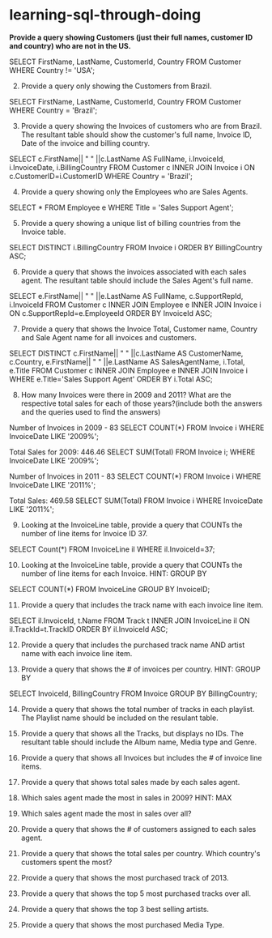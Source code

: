 # learning-sql-through-doing

**Provide a query showing Customers (just their full names, customer ID and country) who are not in the US.**

  SELECT FirstName, LastName, CustomerId, Country 
  FROM Customer
  WHERE Country != 'USA';

2. Provide a query only showing the Customers from Brazil.

  SELECT FirstName, LastName, CustomerId, Country 
  FROM Customer
  WHERE Country = 'Brazil';

3. Provide a query showing the Invoices of customers who are from Brazil. The resultant table should show the customer's full name, Invoice ID, Date of the invoice and billing country.

  SELECT c.FirstName|| " " ||c.LastName AS FullName, 
  i.InvoiceId, 
  i.InvoiceDate, 
  i.BillingCountry
  FROM Customer c
  INNER JOIN Invoice i
  ON c.CustomerID=i.CustomerID
  WHERE Country = 'Brazil';

4. Provide a query showing only the Employees who are Sales Agents.

  SELECT 
  * 
  FROM Employee e
  WHERE Title = 'Sales Support Agent';

5. Provide a query showing a unique list of billing countries from the Invoice table.

  SELECT DISTINCT
  i.BillingCountry 
  FROM Invoice i
  ORDER BY BillingCountry ASC;

6. Provide a query that shows the invoices associated with each sales agent. The resultant table should include the Sales Agent's full name.

  SELECT 
  e.FirstName|| " " ||e.LastName AS FullName,
  c.SupportRepId,
  i.InvoiceId
  FROM Customer c
  INNER JOIN Employee e
  INNER JOIN Invoice i
  ON c.SupportRepId=e.EmployeeId
  ORDER BY InvoiceId ASC;

7. Provide a query that shows the Invoice Total, Customer name, Country and Sale Agent name for all invoices and customers.

  SELECT DISTINCT
  c.FirstName|| " " ||c.LastName AS CustomerName,
  c.Country,
  e.FirstName|| " " ||e.LastName AS SalesAgentName,
  i.Total,
  e.Title
  FROM Customer c
  INNER JOIN Employee e
  INNER JOIN Invoice i
  WHERE e.Title='Sales Support Agent'
  ORDER BY i.Total ASC;

8. How many Invoices were there in 2009 and 2011? What are the respective total sales for each of those years?(include both the answers and the queries used to find the answers)

Number of Invoices in 2009 - 83
  SELECT COUNT(*)
  FROM Invoice i
  WHERE InvoiceDate LIKE '2009%';

Total Sales for 2009: 446.46
  SELECT SUM(Total)
  FROM Invoice i;
  WHERE InvoiceDate LIKE '2009%';

Number of Invoices in 2011 - 83
  SELECT COUNT(*)
  FROM Invoice i
  WHERE InvoiceDate LIKE '2011%';

Total Sales: 469.58
  SELECT SUM(Total)
  FROM Invoice i
  WHERE InvoiceDate LIKE '2011%';

9. Looking at the InvoiceLine table, provide a query that COUNTs the number of line items for Invoice ID 37.
  
  SELECT Count(*) 
  FROM InvoiceLine il
  WHERE il.InvoiceId=37; 

10. Looking at the InvoiceLine table, provide a query that COUNTs the number of line items for each Invoice. HINT: GROUP BY

  SELECT COUNT(*) 
  FROM InvoiceLine
  GROUP BY InvoiceID;

11. Provide a query that includes the track name with each invoice line item.

  SELECT 
  il.InvoiceId,
  t.Name
  FROM Track t
  INNER JOIN InvoiceLine il
  ON il.TrackId=t.TrackID
  ORDER BY il.InvoiceId ASC;

12. Provide a query that includes the purchased track name AND artist name with each invoice line item.
 


13. Provide a query that shows the # of invoices per country. HINT: GROUP BY
 
  SELECT
  InvoiceId,
  BillingCountry 
  FROM Invoice
  GROUP BY BillingCountry;

14. Provide a query that shows the total number of tracks in each playlist. The Playlist name should be included on the resulant table.



15. Provide a query that shows all the Tracks, but displays no IDs. The resultant table should include the Album name, Media type and Genre.
16. Provide a query that shows all Invoices but includes the # of invoice line items.
17. Provide a query that shows total sales made by each sales agent.
18. Which sales agent made the most in sales in 2009? HINT: MAX
19. Which sales agent made the most in sales over all?
20. Provide a query that shows the # of customers assigned to each sales agent.
21. Provide a query that shows the total sales per country. Which country's customers spent the most?
22. Provide a query that shows the most purchased track of 2013.
23. Provide a query that shows the top 5 most purchased tracks over all.
24. Provide a query that shows the top 3 best selling artists.
25. Provide a query that shows the most purchased Media Type.
